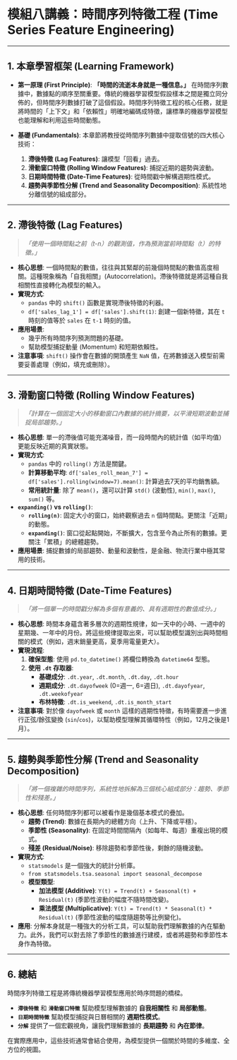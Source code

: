 # 模組八講義：時間序列特徵工程 (Time Series Feature Engineering)

---

## 1. 本章學習框架 (Learning Framework)

- **第一原理 (First Principle)**: **「時間的流逝本身就是一種信息。」** 在時間序列數據中，數據點的順序至關重要。傳統的機器學習模型假設樣本之間是獨立同分佈的，但時間序列數據打破了這個假設。時間序列特徵工程的核心任務，就是將時間的「上下文」和「依賴性」明確地編碼成特徵，讓標準的機器學習模型也能理解和利用這些時間動態。

- **基礎 (Fundamentals)**: 本章節將教授從時間序列數據中提取信號的四大核心技術：
  1.  **滯後特徵 (Lag Features)**: 讓模型「回看」過去。
  2.  **滑動窗口特徵 (Rolling Window Features)**: 捕捉近期的趨勢與波動。
  3.  **日期時間特徵 (Date-Time Features)**: 從時間戳中解構週期性模式。
  4.  **趨勢與季節性分解 (Trend and Seasonality Decomposition)**: 系統性地分離信號的組成部分。

---

## 2. 滯後特徵 (Lag Features)

> *「使用一個時間點之前（t-n）的觀測值，作為預測當前時間點（t）的特徵。」*

- **核心思想**: 一個時間點的數值，往往與其緊鄰的前幾個時間點的數值高度相關。這種現象稱為「自我相關」(Autocorrelation)。滯後特徵就是將這種自我相關性直接轉化為模型的輸入。
- **實現方式**:
  - `pandas` 中的 `shift()` 函數是實現滯後特徵的利器。
  - `df['sales_lag_1'] = df['sales'].shift(1)`: 創建一個新特徵，其在 `t` 時刻的值等於 `sales` 在 `t-1` 時刻的值。
- **應用場景**:
  - 幾乎所有時間序列預測問題的基礎。
  - 幫助模型捕捉動量 (Momentum) 和短期依賴性。
- **注意事項**: `shift()` 操作會在數據的開頭產生 `NaN` 值，在將數據送入模型前需要妥善處理（例如，填充或刪除）。

---

## 3. 滑動窗口特徵 (Rolling Window Features)

> *「計算在一個固定大小的移動窗口內數據的統計摘要，以平滑短期波動並捕捉局部趨勢。」*

- **核心思想**: 單一的滯後值可能充滿噪音，而一段時間內的統計值（如平均值）更能反映近期的真實狀態。
- **實現方式**:
  - `pandas` 中的 `rolling()` 方法是關鍵。
  - **計算移動平均**: `df['sales_roll_mean_7'] = df['sales'].rolling(window=7).mean()`: 計算過去7天的平均銷售額。
  - **常用統計量**: 除了 `mean()`，還可以計算 `std()` (波動性), `min()`, `max()`, `sum()` 等。
- **`expanding()` vs `rolling()`**:
  - **`rolling(n)`**: 固定大小的窗口，始終觀察過去 `n` 個時間點。更關注「近期」的動態。
  - **`expanding()`**: 窗口從起點開始，不斷擴大，包含至今為止所有的數據。更關注「累積」的總體趨勢。
- **應用場景**: 捕捉數據的局部趨勢、動量和波動性，是金融、物流行業中極其常用的技術。

---

## 4. 日期時間特徵 (Date-Time Features)

> *「將一個單一的時間戳分解為多個有意義的、具有週期性的數值成分。」*

- **核心思想**: 時間本身蘊含著多層次的週期性規律，如一天中的小時、一週中的星期幾、一年中的月份。將這些規律提取出來，可以幫助模型識別出與時間相關的模式（例如，週末銷量更高，夏季用電量更大）。
- **實現流程**:
  1.  **確保型態**: 使用 `pd.to_datetime()` 將欄位轉換為 `datetime64` 型態。
  2.  **使用 `.dt` 存取器**:
      - **基礎成分**: `.dt.year`, `.dt.month`, `.dt.day`, `.dt.hour`
      - **週期成分**: `.dt.dayofweek` (0=週一, 6=週日), `.dt.dayofyear`, `.dt.weekofyear`
      - **布林特徵**: `.dt.is_weekend`, `.dt.is_month_start`
- **注意事項**: 對於像 `dayofweek` 或 `month` 這樣的週期性特徵，有時需要進一步進行正弦/餘弦變換 (`sin`/`cos`)，以幫助模型理解其循環特性（例如，12月之後是1月）。

---

## 5. 趨勢與季節性分解 (Trend and Seasonality Decomposition)

> *「將一個複雜的時間序列，系統性地拆解為三個核心組成部分：趨勢、季節性和殘差。」*

- **核心思想**: 任何時間序列都可以被看作是幾個基本模式的疊加。
  - **趨勢 (Trend)**: 數據在長期內的總體方向（上升、下降或平穩）。
  - **季節性 (Seasonality)**: 在固定時間間隔內（如每年、每週）重複出現的模式。
  - **殘差 (Residual/Noise)**: 移除趨勢和季節性後，剩餘的隨機波動。
- **實現方式**:
  - `statsmodels` 是一個強大的統計分析庫。
  - `from statsmodels.tsa.seasonal import seasonal_decompose`
  - **模型類型**:
    - **加法模型 (Additive)**: `Y(t) = Trend(t) + Seasonal(t) + Residual(t)` (季節性波動的幅度不隨時間改變)。
    - **乘法模型 (Multiplicative)**: `Y(t) = Trend(t) * Seasonal(t) * Residual(t)` (季節性波動的幅度隨趨勢等比例變化)。
- **應用**: 分解本身就是一種強大的分析工具，可以幫助我們理解數據的內在驅動力。此外，我們可以對去除了季節性的數據進行建模，或者將趨勢和季節性本身作為特徵。

---

## 6. 總結

時間序列特徵工程是將傳統機器學習模型應用於時序問題的橋樑。

- **`滯後特徵`** 和 **`滑動窗口特徵`** 幫助模型理解數據的 **自我相關性** 和 **局部動態**。
- **`日期時間特徵`** 幫助模型捕捉與日曆相關的 **週期性模式**。
- **`分解`** 提供了一個宏觀視角，讓我們理解數據的 **長期趨勢** 和 **內在節律**。

在實際應用中，這些技術通常會結合使用，為模型提供一個關於時間的多維度、全方位的視圖。 